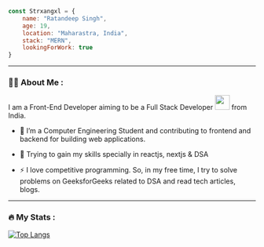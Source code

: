 
  
```JavaScript
const Strxangxl = {
    name: "Ratandeep Singh",
    age: 19,
    location: "Maharastra, India",
    stack: "MERN",
    lookingForWork: true
}
```
---

### :woman_technologist: About Me :
I am a Front-End Developer aiming to be a Full Stack Developer <img src="https://media.giphy.com/media/WUlplcMpOCEmTGBtBW/giphy.gif" width="30"> from India.

- :telescope: I’m a Computer Engineering Student and contributing to frontend and backend for building web applications.

- :seedling: Trying to gain my skills specially in reactjs, nextjs & DSA

- :zap: I love competitive programming. So, in my free time, I try to solve problems on GeeksforGeeks related to DSA and read tech articles, blogs.

---

### :fire: My Stats :

[![Top Langs](https://github-readme-stats.vercel.app/api/top-langs/?username=Strxangxl&layout=compact&theme=vision-friendly-dark)](https://github.com/anuraghazra/github-readme-stats)
  
 
 
  
  
  



<!--
**Strxangxl/Strxangxl** is a ✨ _special_ ✨ repository because its `README.md` (this file) appears on your GitHub profile.

Here are some ideas to get you started:

- 🔭 I’m currently working on ...
- 🌱 I’m currently learning ...
- 👯 I’m looking to collaborate on ...
- 🤔 I’m looking for help with ...
- 💬 Ask me about ...
- 📫 How to reach me: ...
- 😄 Pronouns: ...
- ⚡ Fun fact: ...
-->
